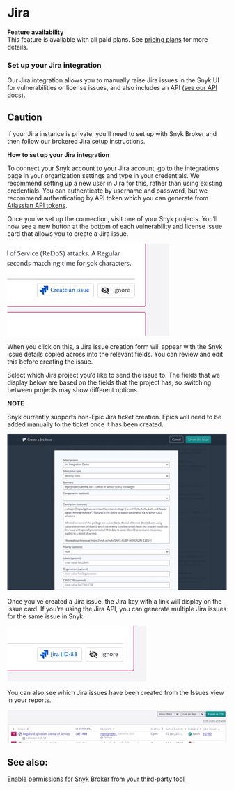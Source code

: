 # Jira

**Feature availability**  
This feature is available with all paid plans. See [pricing plans](https://snyk.io/plans/) for more details.

### **Set up your Jira integration**

Our Jira integration allows you to manually raise Jira issues in the Snyk UI for vulnerabilities or license issues, and also includes an API \([see our API docs](https://snyk.docs.apiary.io/#reference/projects/project-jira-issues)\).

## Caution

if your Jira instance is private, you'll need to set up with Snyk Broker and then follow our brokered Jira setup instructions.

**How to set up your Jira integration**

To connect your Snyk account to your Jira account, go to the integrations page in your organization settings and type in your credentials. We recommend setting up a new user in Jira for this, rather than using existing credentials. You can authenticate by username and password, but we recommend authenticating by API token which you can generate from [Atlassian API tokens](https://id.atlassian.com/manage/api-tokens).

Once you’ve set up the connection, visit one of your Snyk projects. You’ll now see a new button at the bottom of each vulnerability and license issue card that allows you to create a Jira issue.

![](../../.gitbook/assets/uuid-07abf9db-45cb-cdcd-537b-328a0c4b891e-en.png)

When you click on this, a Jira issue creation form will appear with the Snyk issue details copied across into the relevant fields. You can review and edit this before creating the issue.

Select which Jira project you’d like to send the issue to. The fields that we display below are based on the fields that the project has, so switching between projects may show different options.

**NOTE**

Snyk currently supports non-Epic Jira ticket creation. Epics will need to be added manually to the ticket once it has been created.

![](../../.gitbook/assets/uuid-67202f8e-7f70-1e84-6044-f65ec36138b3-en.png)

Once you’ve created a Jira issue, the Jira key with a link will display on the issue card. If you’re using the Jira API, you can generate multiple Jira issues for the same issue in Snyk.

![](../../.gitbook/assets/uuid-5283ddbe-913b-1aa1-ec74-e384b0e2929b-en.png)

You can also see which Jira issues have been created from the Issues view in your reports.

![](../../.gitbook/assets/uuid-cd4e8cae-2528-a922-5a03-5f23c42d4ac2-en.png)

## See also:

[Enable permissions for Snyk Broker from your third-party tool](https://docs.snyk.io/integrations/snyk-broker/enable-permissions-for-snyk-broker-from-your-third-party-tool)

